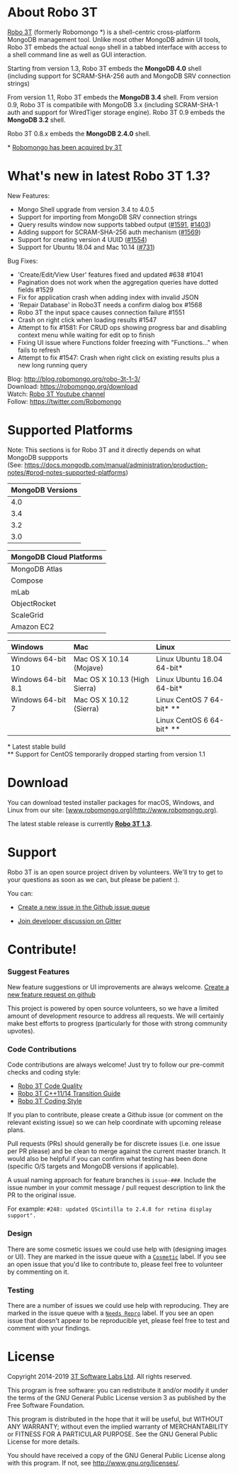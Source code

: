 About Robo 3T
===============

[Robo 3T](http://www.robomongo.org) (formerly Robomongo *) is a shell-centric cross-platform MongoDB management tool. Unlike most other MongoDB admin UI tools, Robo 3T embeds the actual `mongo` shell in a tabbed interface with access to a shell command line as well as GUI interaction.

Starting from version 1.3, Robo 3T embeds the **MongoDB 4.0** shell (including support for SCRAM-SHA-256 auth and MongoDB SRV connection strings)

From version 1.1, Robo 3T embeds the **MongoDB 3.4** shell.
From version 0.9, Robo 3T is compatibile with MongoDB 3.x (including SCRAM-SHA-1 auth and support for WiredTiger storage engine). Robo 3T 0.9 embeds the **MongoDB 3.2** shell.

Robo 3T 0.8.x embeds the **MongoDB 2.4.0** shell.

\* [Robomongo has been acquired by 3T](https://studio3t.com/press/3t-software-labs-acquires-robomongo-the-most-widely-used-mongodb-tool/)

What's new in latest Robo 3T 1.3?
====================================

New Features:  
  - Mongo Shell upgrade from version 3.4 to 4.0.5  
  - Support for importing from MongoDB SRV connection strings   
  - Query results window now supports tabbed output ([#1591](https://github.com/Studio3T/robomongo/issues/1591),  [#1403](https://github.com/Studio3T/robomongo/issues/1403))
  - Adding support for SCRAM-SHA-256 auth mechanism ([#1569](https://github.com/Studio3T/robomongo/issues/1569))  
  - Support for creating version 4 UUID ([#1554](https://github.com/Studio3T/robomongo/issues/1554))  
  - Support for Ubuntu 18.04 and Mac 10.14 ([#731](https://github.com/Studio3T/robomongo/issues/731))  
  
Bug Fixes:  
  - 'Create/Edit/View User' features fixed and updated #638 #1041  
  - Pagination does not work when the aggregation queries have dotted fields #1529   
  - Fix for application crash when adding index with invalid JSON  
  - 'Repair Database' in Robo3T needs a confirm dialog box #1568  
  - Robo 3T the input space causes connection failure #1551  
  - Crash on right click when loading results #1547  
  - Attempt to fix #1581: For CRUD ops showing progress bar and disabling context menu while waiting for edit op to finish  
  - Fixing UI issue where Functions folder freezing with "Functions..." when fails to refresh  
  - Attempt to fix #1547: Crash when right click on existing results plus a new long running query  

Blog:     http://blog.robomongo.org/robo-3t-1-3/  
Download: https://robomongo.org/download  
Watch: [Robo 3T Youtube channel](https://www.youtube.com/channel/UCM_7WAseRWeeiBikExppstA)  
Follow: https://twitter.com/Robomongo

Supported Platforms
===============

Note: This sections is for Robo 3T and it directly depends on what MongoDB suppports  
(See: https://docs.mongodb.com/manual/administration/production-notes/#prod-notes-supported-platforms)

| MongoDB Versions      |
| :-------------------- |
| 4.0                   |
| 3.4                   |
| 3.2                   |
| 3.0                   |

| MongoDB Cloud Platforms|
| :------------ |
| MongoDB Atlas |
| Compose       |
| mLab          |
| ObjectRocket  | 
| ScaleGrid     |
| Amazon EC2    |

| Windows                |   Mac                            | Linux                       |        
|:---------------------- | :--------------------------------| :---------------------------|
| Windows 64-bit 10      |  Mac OS X 10.14 (Mojave)     	  | Linux Ubuntu 18.04 64-bit*  |
  Windows 64-bit 8.1     |  Mac OS X 10.13 (High Sierra)    | Linux Ubuntu 16.04 64-bit*  |
| Windows 64-bit 7       |  Mac OS X 10.12 (Sierra)         | Linux CentOS 7 64-bit* **   |
|                        |                                  | Linux CentOS 6 64-bit*  **  |

\* Latest stable build  
\** Support for CentOS temporarily dropped starting from version 1.1  

Download
========

You can download tested installer packages for macOS, Windows, and Linux from our site: [www.robomongo.org](http://www.robomongo.org).

The latest stable release is currently [**Robo 3T 1.3**](http://blog.robomongo.org/robo-3t-1-3/).

Support
=======

Robo 3T is an open source project driven by volunteers. We'll try to get to your questions as soon as we can, but please be patient :).

You can:

 - [Create a new issue in the Github issue queue](https://github.com/paralect/robomongo/issues)

 - [Join developer discussion on Gitter](https://gitter.im/paralect/robomongo)

Contribute!
===========

### Suggest Features

New feature suggestions or UI improvements are always welcome.
[Create a new feature request on github](https://github.com/paralect/robomongo/issues/new)

This project is powered by open source volunteers, so we have a limited amount of development resource to address all requests. We will certainly make best efforts to progress (particularly for those with strong community upvotes).

### Code Contributions

Code contributions are always welcome! Just try to follow our pre-commit checks and coding style: 
- [Robo 3T Code Quality](https://github.com/paralect/robomongo/wiki/Robomongo-Code-Quality)
- [Robo 3T C++11/14 Transition Guide](https://github.com/Studio3T/robomongo/wiki/Robomongo-Cplusplus-11,-14-Transition-Guide)
- [Robo 3T Coding Style](https://github.com/paralect/robomongo/wiki/Robomongo-Coding-Style)

If you plan to contribute, please create a Github issue (or comment on the relevant existing issue) so we can help coordinate with upcoming release plans.

Pull requests (PRs) should generally be for discrete issues (i.e. one issue per PR please) and be clean to merge against the current master branch. It would also be helpful if you can confirm what testing has been done (specific O/S targets and MongoDB versions if applicable).

A usual naming approach for feature branches is `issue-###`. Include the issue number in your commit message / pull request description to link the PR to the original issue.

For example:
```#248: updated QScintilla to 2.4.8 for retina display support".```

### Design

There are some cosmetic issues we could use help with (designing images or UI). They are marked in the issue queue with a [`Cosmetic`](https://github.com/paralect/robomongo/labels/cosmetic) label. If you see an open issue that you'd like to contribute to, please feel free to volunteer by commenting on it.

### Testing

There are a number of issues we could use help with reproducing. They are marked in the issue queue with a [`Needs Repro`](https://github.com/paralect/robomongo/labels/needs%20repro) label. If you see an open issue that doesn't appear to be reproducible yet, please feel free to test and comment with your findings.


License
=======

Copyright 2014-2019 [3T Software Labs Ltd](https://studio3t.com/). All rights reserved.

This program is free software: you can redistribute it and/or modify
it under the terms of the GNU General Public License version 3 as 
published by the Free Software Foundation.

This program is distributed in the hope that it will be useful,
but WITHOUT ANY WARRANTY; without even the implied warranty of
MERCHANTABILITY or FITNESS FOR A PARTICULAR PURPOSE.  See the
GNU General Public License for more details.

You should have received a copy of the GNU General Public License
along with this program. If not, see <http://www.gnu.org/licenses/>.
